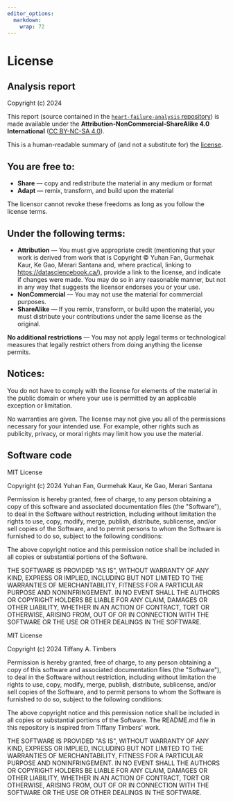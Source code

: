 ```yaml
---
editor_options: 
  markdown: 
    wrap: 72
---
```


# License

## Analysis report

Copyright (c) 2024

This report (source contained in the [`heart-failure-analysis`
repository](https://github.com/gurmehak/heart-failure-analysis)) is made
available under the **Attribution-NonCommercial-ShareAlike 4.0
International** ([CC BY-NC-SA
4.0](https://creativecommons.org/licenses/by-nc-sa/4.0/)).

This is a human-readable summary of (and not a substitute for) the
[license](https://creativecommons.org/licenses/by-nc-sa/4.0/legalcode).

## You are free to:

-   **Share** — copy and redistribute the material in any medium or
    format
-   **Adapt** — remix, transform, and build upon the material

The licensor cannot revoke these freedoms as long as you follow the
license terms.

## Under the following terms:

-   **Attribution** — You must give appropriate credit (mentioning that
    your work is derived from work that is Copyright © Yuhan Fan,
    Gurmehak Kaur, Ke Gao, Merari Santana and, where practical, linking
    to <https://datasciencebook.ca/>), provide a link to the license,
    and indicate if changes were made. You may do so in any reasonable
    manner, but not in any way that suggests the licensor endorses you
    or your use.
-   **NonCommercial** — You may not use the material for commercial
    purposes.
-   **ShareAlike** — If you remix, transform, or build upon the
    material, you must distribute your contributions under the same
    license as the original.

**No additional restrictions** — You may not apply legal terms or
technological measures that legally restrict others from doing anything
the license permits.

## Notices:

You do not have to comply with the license for elements of the material
in the public domain or where your use is permitted by an applicable
exception or limitation.

No warranties are given. The license may not give you all of the
permissions necessary for your intended use. For example, other rights
such as publicity, privacy, or moral rights may limit how you use the
material.

## Software code

MIT License

Copyright (c) 2024 Yuhan Fan, Gurmehak Kaur, Ke Gao, Merari Santana

Permission is hereby granted, free of charge, to any person obtaining a
copy of this software and associated documentation files (the
"Software"), to deal in the Software without restriction, including
without limitation the rights to use, copy, modify, merge, publish,
distribute, sublicense, and/or sell copies of the Software, and to
permit persons to whom the Software is furnished to do so, subject to
the following conditions:

The above copyright notice and this permission notice shall be included
in all copies or substantial portions of the Software.

THE SOFTWARE IS PROVIDED "AS IS", WITHOUT WARRANTY OF ANY KIND, EXPRESS
OR IMPLIED, INCLUDING BUT NOT LIMITED TO THE WARRANTIES OF
MERCHANTABILITY, FITNESS FOR A PARTICULAR PURPOSE AND NONINFRINGEMENT.
IN NO EVENT SHALL THE AUTHORS OR COPYRIGHT HOLDERS BE LIABLE FOR ANY
CLAIM, DAMAGES OR OTHER LIABILITY, WHETHER IN AN ACTION OF CONTRACT,
TORT OR OTHERWISE, ARISING FROM, OUT OF OR IN CONNECTION WITH THE
SOFTWARE OR THE USE OR OTHER DEALINGS IN THE SOFTWARE.

MIT License

Copyright (c) 2024 Tiffany A. Timbers

Permission is hereby granted, free of charge, to any person obtaining a copy
of this software and associated documentation files (the "Software"), to deal
in the Software without restriction, including without limitation the rights
to use, copy, modify, merge, publish, distribute, sublicense, and/or sell
copies of the Software, and to permit persons to whom the Software is
furnished to do so, subject to the following conditions:

The above copyright notice and this permission notice shall be included in all
copies or substantial portions of the Software. The README.md file in this repository is inspired from Tiffany Timbers' work. 


THE SOFTWARE IS PROVIDED "AS IS", WITHOUT WARRANTY OF ANY KIND, EXPRESS OR
IMPLIED, INCLUDING BUT NOT LIMITED TO THE WARRANTIES OF MERCHANTABILITY,
FITNESS FOR A PARTICULAR PURPOSE AND NONINFRINGEMENT. IN NO EVENT SHALL THE
AUTHORS OR COPYRIGHT HOLDERS BE LIABLE FOR ANY CLAIM, DAMAGES OR OTHER
LIABILITY, WHETHER IN AN ACTION OF CONTRACT, TORT OR OTHERWISE, ARISING FROM,
OUT OF OR IN CONNECTION WITH THE SOFTWARE OR THE USE OR OTHER DEALINGS IN THE
SOFTWARE.
